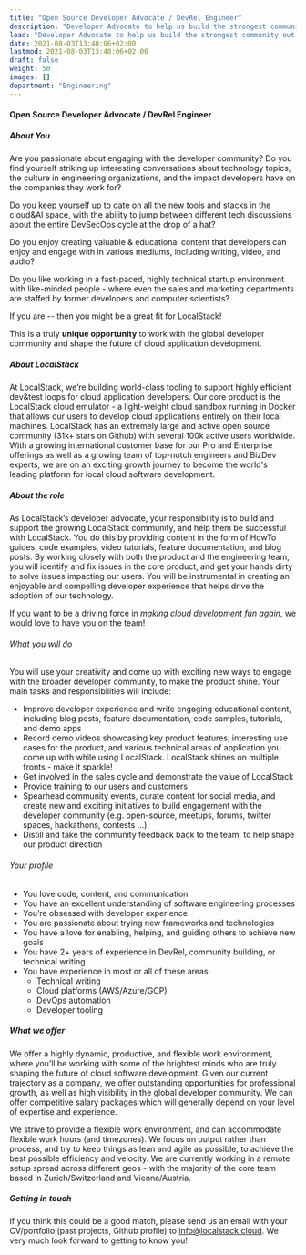 ```yaml
---
title: "Open Source Developer Advocate / DevRel Engineer"
description: "Developer Advocate to help us build the strongest community out there."
lead: "Developer Advocate to help us build the strongest community out there."
date: 2021-08-03T13:40:06+02:00
lastmod: 2021-08-03T13:40:06+02:00
draft: false
weight: 50
images: []
department: "Engineering"
---
```


<h4 id="backend-dev">Open Source Developer Advocate / DevRel Engineer</h4>
<h5>About You</h5>
<p>
Are you passionate about engaging with the developer community? Do you find yourself striking up interesting conversations about technology topics, the culture in engineering organizations, and the impact developers have on the companies they work for?
</p><p>
Do you keep yourself up to date on all the new tools and stacks in the cloud&AI space, with the ability to jump between different tech discussions about the entire DevSecOps cycle at the drop of a hat?
</p><p>
Do you enjoy creating valuable & educational content that developers can enjoy and engage with in various mediums, including writing, video, and audio?
</p><p>
Do you like working in a fast-paced, highly technical startup environment with like-minded people - where even the sales and marketing departments are staffed by former developers and computer scientists?
</p><p>
If you are -- then you might be a great fit for LocalStack!
</p><p>
This is a truly <b>unique opportunity</b> to work with the global developer community and shape the future of cloud application development.
</p>

<h5>About LocalStack</h5>
<p>
At LocalStack, we’re building world-class tooling to support highly efficient dev&test loops for cloud application developers. Our core product is the LocalStack cloud emulator - a light-weight cloud sandbox running in Docker that allows our users to develop cloud applications entirely on their local machines. LocalStack has an extremely large and active open source community (31k+ stars on Github) with several 100k active users worldwide. With a growing international customer base for our Pro and Enterprise offerings as well as a growing team of top-notch engineers and BizDev experts, we are on an exciting growth journey to become the world's leading platform for local cloud software development.
</p>

<h5>About the role</h5>
<p>
As LocalStack’s developer advocate, your responsibility is to build and support the growing LocalStack community, and help them be successful with LocalStack. You do this by providing content in the form of HowTo guides, code examples, video tutorials, feature documentation, and blog posts. By working closely with both the product and the engineering team, you will identify and fix issues in the core product, and get your hands dirty to solve issues impacting our users. You will be instrumental in creating an enjoyable and compelling developer experience that helps drive the adoption of our technology.
</p><p>
If you want to be a driving force in <i>making cloud development fun again</i>, we would love to have you on the team!
</p>
<h6>What you will do</h6>
<p>
You will use your creativity and come up with exciting new ways to engage with the broader developer community, to make the product shine. Your main tasks and responsibilities will include:
  <ul>
    <li>Improve developer experience and write engaging educational content, including blog posts, feature documentation, code samples, tutorials, and demo apps</li>
    <li>Record demo videos showcasing key product features, interesting use cases for the product, and various technical areas of application you come up with while using LocalStack. LocalStack shines on multiple fronts - make it sparkle!</li>
    <li>Get involved in the sales cycle and demonstrate the value of LocalStack</li>
    <li>Provide training to our users and customers</li>
    <li>Spearhead community events, curate content for social media, and create new and exciting initiatives to build engagement with the developer community (e.g. open-source, meetups, forums, twitter spaces, hackathons, contests ...)
    </li>
    <li>Distill and take the community feedback back to the team, to help shape our product direction</li>
  </ul>
</p>
<h6>Your profile</h6>
<p>
  <ul>
    <li>You love code, content, and communication</li>
    <li>You have an excellent understanding of software engineering processes</li>
    <li>You’re obsessed with developer experience</li>
    <li>You are passionate about trying new frameworks and technologies</li>
    <li>You have a love for enabling, helping, and guiding others to achieve new goals</li>
    <li>You have 2+ years of experience in DevRel, community building, or technical writing</li>
    <li>You have experience in most or all of these areas:
      <ul>
        <li>Technical writing</li>
        <li>Cloud platforms (AWS/Azure/GCP)</li>
        <li>DevOps automation</li>
        <li>Developer tooling</li>
      </ul>
    </li>
  </ul>
</p>

<h5>What we offer</h5>
<p>
We offer a highly dynamic, productive, and flexible work environment, where you’ll be working with some of the brightest minds who are truly shaping the future of cloud software development. Given our current trajectory as a company, we offer outstanding opportunities for professional growth, as well as high visibility in the global developer community. We can offer competitive salary packages which will generally depend on your level of expertise and experience.
</p><p>
We strive to provide a flexible work environment, and can accommodate flexible work hours (and timezones). We focus on output rather than process, and try to keep things as lean and agile as possible, to achieve the best possible efficiency and velocity. We are currently working in a remote setup spread across different geos - with the majority of the core team based in Zurich/Switzerland and Vienna/Austria.
</p>

<h5>Getting in touch</h5>
<p>
  If you think this could be a good match, please send us an email with your
  CV/portfolio (past projects, Github profile) to
  <a href="mailto:info@localstack.cloud">info@localstack.cloud</a>.
  We very much look forward to getting to know you!
</p>
